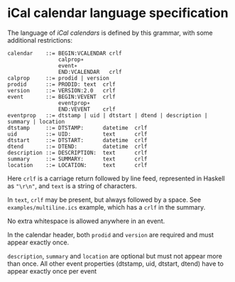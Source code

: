 # iCal calendar language specification

The language of *iCal calendars* is defined by this grammar,
with some additional restrictions:

```
calendar    ::= BEGIN:VCALENDAR crlf
                calprop∗
                event∗
                END:VCALENDAR   crlf
calprop     ::= prodid | version
prodid      ::= PRODID: text  crlf
version     ::= VERSION:2.0   crlf
event       ::= BEGIN:VEVENT  crlf
                eventprop∗
                END:VEVENT    crlf
eventprop   ::= dtstamp | uid | dtstart | dtend | description | summary | location
dtstamp     ::= DTSTAMP:      datetime  crlf
uid         ::= UID:          text      crlf
dtstart     ::= DTSTART:      datetime  crlf
dtend       ::= DTEND:        datetime  crlf
description ::= DESCRIPTION:  text      crlf
summary     ::= SUMMARY:      text      crlf
location    ::= LOCATION:     text      crlf
```

Here `crlf` is a carriage return followed by line feed, represented in Haskell
as `"\r\n"`, and `text` is a string of characters.

In `text`, `crlf` may be present, but always followed by a space.
See `examples/multiline.ics` example, which has a `crlf` in the summary.

No extra whitespace is allowed anywhere in an event.

In the calendar header, both `prodid` and `version` are required and must appear exactly once.

`description`, `summary` and `location` are optional but must not appear more than once.
All other event properties (dtstamp, uid, dtstart, dtend) have to appear exactly once per event
